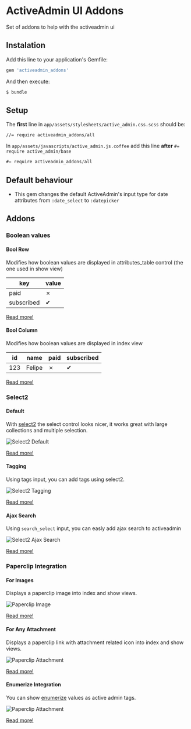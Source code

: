 # ActiveAdmin UI Addons

Set of addons to help with the activeadmin ui

## Instalation

Add this line to your application's Gemfile:

```ruby
gem 'activeadmin_addons'
```

And then execute:

```bash
$ bundle
```

## Setup

The **first** line in `app/assets/stylesheets/active_admin.css.scss` should be:

```stylesheet
//= require activeadmin_addons/all
```

In `app/assets/javascripts/active_admin.js.coffee` add this line **after** `#= require active_admin/base`

```javascript
#= require activeadmin_addons/all
```

## Default behaviour

* This gem changes the default ActiveAdmin's input type for date attributes from `:date_select` to `:datepicker`

## Addons

### Boolean values

#### Bool Row

Modifies how boolean values are displayed in attributes_table control (the one used in show view)

| key | value |
|------|------|
| paid | &#x2717; |
| subscribed | &#x2714; |

[Read more!](docs/bool_row.md)

#### Bool Column

Modifies how boolean values are displayed in index view

| id | name | paid | subscribed |
|------|------|------|------|
| 123 | Felipe | &#x2717; | &#x2714; |

[Read more!](docs/bool_column.md)

### Select2

#### Default

With [select2](http://ivaynberg.github.io/select2/) the select control looks nicer, it works great with large collections and multiple selection.

![Select2 Default](https://raw.githubusercontent.com/platanus/activeadmin_addons/master/docs/images/select2-example.png)

[Read more!](docs/select2_default.md)

#### Tagging

Using tags input, you can add tags using select2.

![Select2 Tagging](https://raw.githubusercontent.com/platanus/activeadmin_addons/master/docs/images/select2-tags-example.png)

[Read more!](docs/select2_tags.md)

#### Ajax Search

Using `search_select` input, you can easly add ajax search to activeadmin

![Select2 Ajax Search](https://raw.githubusercontent.com/platanus/activeadmin_addons/master/docs/images/select2-ajax-example.png)

[Read more!](docs/select2_search.md)

### Paperclip Integration

#### For Images

Displays a paperclip image into index and show views.

![Paperclip Image](https://raw.githubusercontent.com/platanus/activeadmin_addons/master/docs/images/paperclip-image-column-example.png)

[Read more!](docs/paperclip_images.md)

#### For Any Attachment

Displays a paperclip link with attachment related icon into index and show views.

![Paperclip Attachment](https://raw.githubusercontent.com/platanus/activeadmin_addons/master/docs/images/paperclip-attachment-column-example.png)

[Read more!](docs/paperclip_attachment.md)

#### Enumerize Integration

You can show [enumerize](https://github.com/brainspec/enumerize) values as active admin tags.

![Paperclip Attachment](https://raw.githubusercontent.com/platanus/activeadmin_addons/master/docs/images/enumerize-tag-column-example.png)

[Read more!](docs/enumerize_integration.md)
